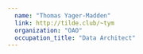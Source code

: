 ```yaml
---
  name: "Thomas Yager-Madden"
  link: http://tilde.club/~tym
  organization: "OAO"
  occupation_title: "Data Architect"
---
```

